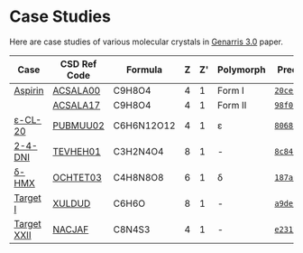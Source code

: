 # Case Studies

Here are case studies of various molecular crystals in [Genarris 3.0](https://doi.org/10.26434/chemrxiv-2025-046zn) paper.


| Case | CSD Ref Code | Formula | Z | Z' | Polymorph | Predicted Exp. |
|-----------|-------------|-------------|-------------|-------------|-------------|-------------|
| [Aspirin](aspirin)    | [ACSALA00](https://www.ccdc.cam.ac.uk/structures/Search?Ccdcid=ACSALA) | 	C9H8O4 | 4 | 1 | Form I | [`20ce6e221825ca0`](aspirin/PBE_MBD/20ce6e221825ca0.cif) |
|                             | [ACSALA17](https://www.ccdc.cam.ac.uk/structures/Search?Ccdcid=ACSALA17) | 	C9H8O4 | 4 | 1 | Form II | [`98f018e9b2a7d8d`](aspirin/PBE_MBD/98f018e9b2a7d8d.cif)|
| [ε-CL-20](CL-20)    | [PUBMUU02](https://www.ccdc.cam.ac.uk/structures/Search?Ccdcid=PUBMUU02) | C6H6N12O12 | 4 | 1 | ε | [`8068835fc81591d`](CL-20/PBE_MBD/8068835fc81591d.cif) |
| [2-4-DNI](DNI)    | [TEVHEH01](https://www.ccdc.cam.ac.uk/structures/Search?Ccdcid=TEVHEH01) | C3H2N4O4 | 8 | 1 | - | [`8c841e22c18e088`](DNI/PBE_MBD/8c841e22c18e088.cif)|
| [δ-HMX](HMX)    | [OCHTET03](https://www.ccdc.cam.ac.uk/structures/Search?Ccdcid=OCHTET03) | C4H8N8O8 | 6 | 1 | δ | [`187ac946e2806d2`](HMX/PBE_MBD/187ac946e2806d2.cif)
| [Target I](Target-I)    | [XULDUD](https://www.ccdc.cam.ac.uk/structures/Search?Ccdcid=XULDUD) | C6H6O | 8 | 1 | - | [`a9defee919e434`](Target_I/PBE_MBD/a9defee919e434.cif)
| [Target XXII](Target_XXII)    | [NACJAF](https://www.ccdc.cam.ac.uk/structures/Search?Ccdcid=NACJAF) | C8N4S3| 4 | 1 | - | [`e23175197bfb2f6`](Target_XXII/PBE_MBD/e23175197bfb2f6.cif)|
